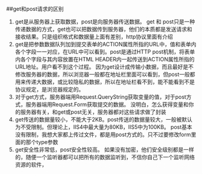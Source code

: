 ##get和post请求的区别
1. get是从服务器上获取数据，post是向服务器传送数据。 
get 和 post只是一种传递数据的方式，get也可以把数据传到服务器，他们的本质都是发送请求和接收结果。只是组织格式和数据量上面有差别，http协议里面有介绍
2. get是把参数数据队列加到提交表单的ACTION属性所指的URL中，值和表单内各个字段一一对应，在URL中可以看到。post是通过HTTP post机制，将表单内各个字段与其内容放置在HTML HEADER内一起传送到ACTION属性所指的URL地址。用户看不到这个过程。 
因为get设计成传输小数据，而且最好是不修改服务器的数据，所以浏览器一般都在地址栏里面可以看到，但post一般都用来传递大数据，或比较隐私的数据，所以在地址栏看不到，能不能看到不是协议规定，是浏览器规定的。
3. 对于get方式，服务器端用Request.QueryString获取变量的值，对于post方式，服务器端用Request.Form获取提交的数据。 
没明白，怎么获得变量和你的服务器有关，和get或post无关，服务器都对这些请求做了封装
4. get传送的数据量较小，不能大于2KB。post传送的数据量较大，一般被默认为不受限制。但理论上，IIS4中最大量为80KB，IIS5中为100KB。 
post基本没有限制，我想大家都上传过文件，都是用post方式的。只不过要修改form里面的那个type参数
5. get安全性非常低，post安全性较高。 
如果没有加密，他们安全级别都是一样的，随便一个监听器都可以把所有的数据监听到，不信你自己下一个监听网络资源的软件，